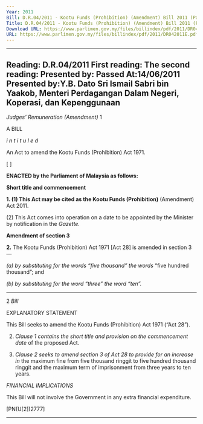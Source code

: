 ```yaml
---
Year: 2011
Bill: D.R.04/2011 - Kootu Funds (Prohibition) (Amendment) Bill 2011 (Passed)
Title: D.R.04/2011 - Kootu Funds (Prohibition) (Amendment) Bill 2011 (Passed)
Download URL: https://www.parlimen.gov.my/files/billindex/pdf/2011/DR042011E.pdf
URL: https://www.parlimen.gov.my/files/billindex/pdf/2011/DR042011E.pdf
---
```

---
Reading:
D.R.04/2011
First reading:
The second reading:
Presented by:
Passed At:14/06/2011
Presented by:Y.B. Dato Sri Ismail Sabri bin Yaakob, Menteri Perdagangan Dalam Negeri, Koperasi, dan Kepenggunaan
---

_Judges’ Remuneration (Amendment)_ 1

A BILL

_i n t i t u l e d_

An Act to amend the Kootu Funds (Prohibition) Act 1971.

[ ]

**ENACTED by the Parliament of Malaysia as follows:**

**Short title and commencement**

**1. (1) This Act may be cited as the Kootu Funds (Prohibition)**
(Amendment) Act 2011.

(2) This Act comes into operation on a date to be appointed
by the Minister by notification in the _Gazette._

**Amendment of section 3**

**2.** The Kootu Funds (Prohibition) Act 1971 [Act 28] is amended
in section 3—

_(a) by substituting for the words “five thousand” the words_
“five hundred thousand”; and

_(b) by substituting for the word “three” the word “ten”._


-----

2 _Bill_

EXPLANATORY STATEMENT

This Bill seeks to amend the Kootu Funds (Prohibition) Act 1971 (“Act 28”).

2. _Clause 1 contains the short title and provision on the commencement date_
of the proposed Act.

3. _Clause 2 seeks to amend section 3 of Act 28 to provide for an increase in_
the maximum fine from five thousand ringgit to five hundred thousand ringgit
and the maximum term of imprisonment from three years to ten years.

_FINANCIAL IMPLICATIONS_

This Bill will not involve the Government in any extra financial
expenditure.

[PN(U[2])2777]


-----

